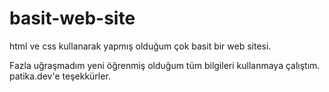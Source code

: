 # basit-web-site
html ve css kullanarak yapmış olduğum çok basit bir web sitesi.

Fazla uğraşmadım yeni öğrenmiş olduğum tüm bilgileri kullanmaya çalıştım. patika.dev'e teşekkürler.
